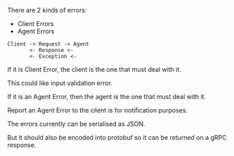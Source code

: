 There are 2 kinds of errors:

* Client Errors
* Agent Errors

```
Client -> Request -> Agent
       <- Response <- 
       <- Exception <- 
```

If it is Client Error, the client is the one that must deal with it.

This could like input validation error.

If it is an Agent Error, then the agent is the one that must deal with it.

Report an Agent Error to the client is for notification purposes.

The errors currently can be serialised as JSON.

But it should also be encoded into protobuf so it can be returned on a gRPC response.